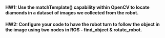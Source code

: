 #### HW1: Use the matchTemplate() capability within OpenCV to locate diamonds in a dataset of images we collected from the robot.

#### HW2: Configure your code to have the robot turn to follow the object in the image using two nodes in ROS - find_object & rotate_robot.

